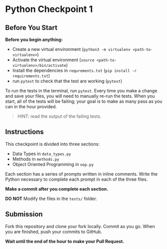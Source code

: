# Python Checkpoint 1

## Before You Start

**Before you begin anything:**

* Create a new virtual environment (`python3 -m virtualenv <path-to-virtualenv>`)
* Activate the virtual environment (`source <path-to-virtualenv>/bin/activate`)
* Install the dependencies in `requrements.txt` (`pip install -r
    requirements.txt`)
* run `pytest` to check that the test are working (`pytest`)

To run the tests in the terminal, run `pytest`. Every time you make a change and
save your files, you will need to manually re-run the tests. When you start, all
of the tests will be failing; your goal is to make as many pass as you can in
the hour provided.

> HINT: read the output of the failing tests.

## Instructions

This checkpoint is divided into three sections:

* Data Types in `data_types.py`
* Methods in `methods.py`
* Object Oriented Programming in `oop.py`

Each section has a series of prompts written in inline comments. Write the
Python necessary to complete each prompt in each of the three files.

**Make a commit after you complete each section.**

**DO NOT** Modify the files in the `tests/` folder.

## Submission
Fork this repository and clone your fork locally. Commit as you go. When you are
finished, push your commits to GitHub.

**Wait until the end of the hour to make your Pull Request.**

